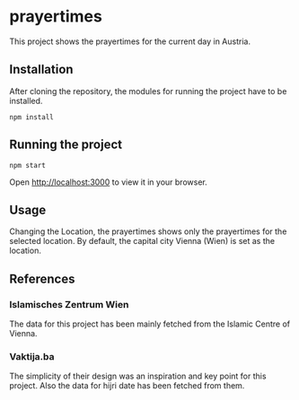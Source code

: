 # prayertimes
This project shows the prayertimes for the current day in Austria.

## Installation
After cloning the repository, the modules for running the project have to be installed.
```
npm install
```

## Running the project
```
npm start
```
Open [http://localhost:3000](http://localhost:3000) to view it in your browser.


## Usage
Changing the Location, the prayertimes shows only the prayertimes for the selected location. By default, the capital city Vienna (Wien) is set as the location.


## References
### Islamisches Zentrum Wien 
The data for this project has been mainly fetched from the Islamic Centre of Vienna.

### Vaktija.ba
The simplicity of their design was an inspiration and key point for this project. Also the data for hijri date has been fetched from them.
